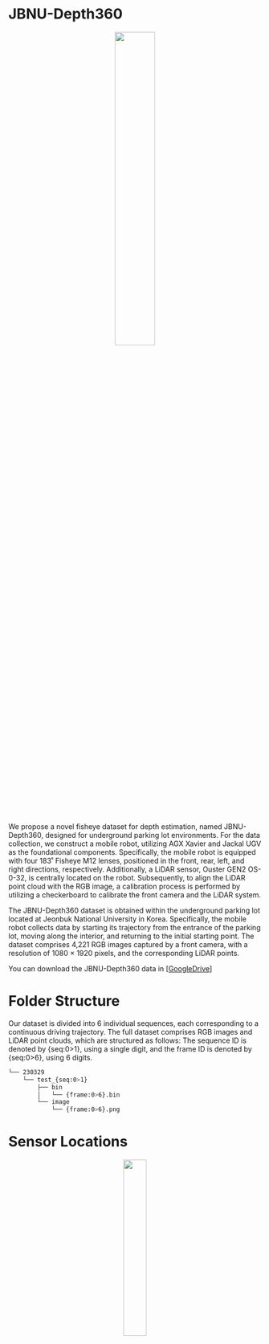 # JBNU-Depth360
<p align="center"><img src = "https://github.com/EunjinSon1/JBNU-Depth360/assets/139856699/9c19ff6b-532e-4b3f-bd18-bd138c65b0c4" width="40%" height="40%"></p>



We propose a novel fisheye dataset for depth estimation, named JBNU-Depth360, designed for underground parking lot environments. 
For the data collection, we construct a mobile robot, utilizing AGX Xavier and Jackal UGV as the foundational components. 
Specifically, the mobile robot is equipped with four 183˚ Fisheye M12 lenses, positioned in the front, rear, left, and right directions, respectively.
Additionally, a LiDAR sensor, Ouster GEN2 OS-0-32, is centrally located on the robot. Subsequently, to align the LiDAR point cloud with the RGB image, a calibration process is performed by utilizing a checkerboard to calibrate the front camera and the LiDAR system. 

The JBNU-Depth360 dataset is obtained within the underground parking lot located at Jeonbuk National University in Korea.
Specifically, the mobile robot collects data by starting its trajectory from the entrance of the parking lot, moving along the interior, and returning to the initial starting point. The dataset comprises 4,221 RGB images captured by a front camera, with a resolution of 1080 × 1920 pixels, and the corresponding LiDAR points.

You can download the JBNU-Depth360 data in [[GoogleDrive](https://drive.google.com/file/d/1Tpgy-Qk-vNhiHMza9vO8qH3xyn9B4n_O/view?usp=drive_link)]



# Folder Structure
Our dataset is divided into 6 individual sequences, each corresponding to a continuous driving trajectory. 
The full dataset comprises RGB images and LiDAR point clouds, which are structured as follows: The sequence ID is denoted by {seq:0>1}, using a single digit, and the frame ID is denoted by {seq:0>6}, using 6 digits. 

```bash
└── 230329
    └── test_{seq:0>1}
        ├── bin
        │   └── {frame:0>6}.bin
        └── image
            └── {frame:0>6}.png
```


# Sensor Locations
<p align="center"><img src = "https://github.com/EunjinSon1/JBNU-Depth360/assets/139856699/0fcb94fe-d575-442f-82a6-f8eb24c5f7b1" width="30%" height="30%"></p>
